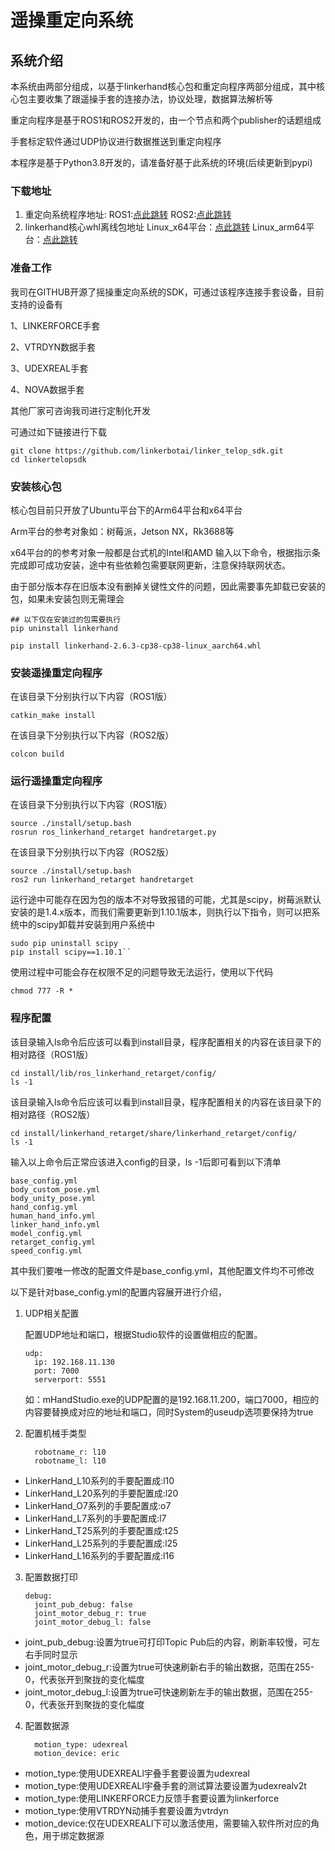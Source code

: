﻿# 遥操重定向系统

## 系统介绍

本系统由两部分组成，以基于linkerhand核心包和重定向程序两部分组成，其中核心包主要收集了跟遥操手套的连接办法，协议处理，数据算法解析等

重定向程序是基于ROS1和ROS2开发的，由一个节点和两个publisher的话题组成

手套标定软件通过UDP协议进行数据推送到重定向程序

本程序是基于Python3.8开发的，请准备好基于此系统的环境(后续更新到pypi)

### 下载地址

1. 重定向系统程序地址:
   ROS1:[点此跳转](https://github.com/linkerbotai/linker_telop_sdk/tree/main/linkertelopsdk/ros1/install)
   ROS2:[点此跳转](https://github.com/linkerbotai/linker_telop_sdk/tree/main/linkertelopsdk/ros2/install)
2. linkerhand核心whl离线包地址
   Linux_x64平台：[点此跳转](https://github.com/linkerbotai/linker_telop_sdk/blob/main/linkertelopsdk/whl/linkerhand-2.6.3-cp38-cp38-linux_x86_64.whl)
   Linux_arm64平台：[点此跳转](https://github.com/linkerbotai/linker_telop_sdk/blob/main/linkertelopsdk/whl/linkerhand-2.6.3-cp38-cp38-linux_aarch64.whl)

### 准备工作

我司在GITHUB开源了摇操重定向系统的SDK，可通过该程序连接手套设备，目前支持的设备有

1、LINKERFORCE手套

2、VTRDYN数据手套

3、UDEXREAL手套

4、NOVA数据手套

其他厂家可咨询我司进行定制化开发

可通过如下链接进行下载

```
git clone https://github.com/linkerbotai/linker_telop_sdk.git
cd linkertelopsdk
```

### 安装核心包

核心包目前只开放了Ubuntu平台下的Arm64平台和x64平台

Arm平台的参考对象如：树莓派，Jetson NX，Rk3688等

x64平台的的参考对象一般都是台式机的Intel和AMD
输入以下命令，根据指示条完成即可成功安装，途中有些依赖包需要联网更新，注意保持联网状态。

由于部分版本存在旧版本没有删掉关键性文件的问题，因此需要事先卸载已安装的包，如果未安装包则无需理会

```
## 以下仅在安装过的包需要执行
pip uninstall linkerhand
```

```
pip install linkerhand-2.6.3-cp38-cp38-linux_aarch64.whl
```

### 安装遥操重定向程序

在该目录下分别执行以下内容（ROS1版）

```
catkin_make install
```

在该目录下分别执行以下内容（ROS2版）

```
colcon build
```

### 运行遥操重定向程序

在该目录下分别执行以下内容（ROS1版）

```
source ./install/setup.bash 
rosrun ros_linkerhand_retarget handretarget.py
```

在该目录下分别执行以下内容（ROS2版）

```
source ./install/setup.bash
ros2 run linkerhand_retarget handretarget 
```

运行途中可能存在因为包的版本不对导致报错的可能，尤其是scipy，树莓派默认安装的是1.4.x版本，而我们需要更新到1.10.1版本，则执行以下指令，则可以把系统中的scipy卸载并安装到用户系统中

```
sudo pip uninstall scipy
pip install scipy==1.10.1``
```

使用过程中可能会存在权限不足的问题导致无法运行，使用以下代码

```
chmod 777 -R *
```

### 程序配置

该目录输入ls命令后应该可以看到install目录，程序配置相关的内容在该目录下的相对路径（ROS1版）

```
cd install/lib/ros_linkerhand_retarget/config/
ls -1
```

该目录输入ls命令后应该可以看到install目录，程序配置相关的内容在该目录下的相对路径（ROS2版）

```
cd install/linkerhand_retarget/share/linkerhand_retarget/config/
ls -1
```

输入以上命令后正常应该进入config的目录，ls -1后即可看到以下清单

```
base_config.yml
body_custom_pose.yml
body_unity_pose.yml
hand_config.yml
human_hand_info.yml
linker_hand_info.yml
model_config.yml
retarget_config.yml
speed_config.yml
```

其中我们要唯一修改的配置文件是base\_config.yml，其他配置文件均不可修改

以下是针对base\_config.yml的配置内容展开进行介绍，

1. UDP相关配置

   配置UDP地址和端口，根据Studio软件的设置做相应的配置。

   ```
   udp:
     ip: 192.168.11.130
     port: 7000
     serverport: 5551
   ```

   如：mHandStudio.exe的UDP配置的是192.168.11.200，端口7000，相应的内容要替换成对应的地址和端口，同时System的useudp选项要保持为true
2. 配置机械手类型

   ```
     robotname_r: l10
     robotname_l: l10
   ```

* LinkerHand\_L10系列的手要配置成:l10
* LinkerHand\_L20系列的手要配置成:l20
* LinkerHand\_O7系列的手要配置成:o7
* LinkerHand\_L7系列的手要配置成:l7
* LinkerHand\_T25系列的手要配置成:t25
* LinkerHand\_L25系列的手要配置成:l25
* LinkerHand\_L16系列的手要配置成:l16

3. 配置数据打印

   ```
   debug:
     joint_pub_debug: false
     joint_motor_debug_r: true
     joint_motor_debug_l: false
   ```

* joint\_pub\_debug:设置为true可打印Topic Pub后的内容，刷新率较慢，可左右手同时显示
* joint\_motor\_debug\_r:设置为true可快速刷新右手的输出数据，范围在255-0，代表张开到聚拢的变化幅度
* joint\_motor\_debug\_l:设置为true可快速刷新左手的输出数据，范围在255-0，代表张开到聚拢的变化幅度

4. 配置数据源

   ```
     motion_type: udexreal
     motion_device: eric
   ```

* motion\_type:使用UDEXREALl宇叠手套要设置为udexreal
* motion\_type:使用UDEXREALl宇叠手套的测试算法要设置为udexrealv2t
* motion\_type:使用LINKERFORCE力反馈手套要设置为linkerforce
* motion\_type:使用VTRDYN动捕手套要设置为vtrdyn
* motion\_device:仅在UDEXREALl下可以激活使用，需要输入软件所对应的角色，用于绑定数据源
